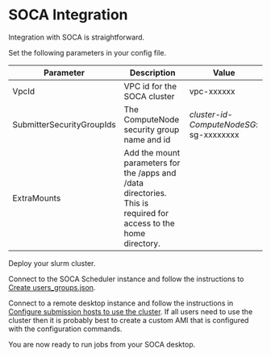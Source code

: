 # SOCA Integration

Integration with SOCA is straightforward.

Set the following parameters in your config file.

| Parameter | Description | Value
|-----------|-------------|------
| VpcId | VPC id for the SOCA cluster | vpc-xxxxxx
| SubmitterSecurityGroupIds | The ComputeNode security group name and id | *cluster-id*-*ComputeNodeSG*: sg-xxxxxxxx
| ExtraMounts | Add the mount parameters for the /apps and /data directories. This is required for access to the home directory. |

Deploy your slurm cluster.

Connect to the SOCA Scheduler instance and follow the instructions to [Create users_groups.json](deploy-parallel-cluster.md#create-users_groupsjson).

Connect to a remote desktop instance and follow the instructions in [Configure submission hosts to use the cluster](deploy-parallel-cluster.md#configure-submission-hosts-to-use-the-cluster).
If all users need to use the cluster then it is probably best to create a custom AMI that is configured with the configuration
commands.

You are now ready to run jobs from your SOCA desktop.
